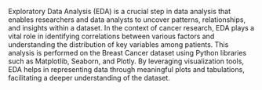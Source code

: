 Exploratory Data Analysis (EDA) is a crucial step in data analysis that enables researchers and data analysts to uncover patterns, relationships, and insights within a dataset. In the context of cancer research, EDA plays a vital role in identifying correlations between various factors and understanding the distribution of key variables among patients. This analysis is performed on the Breast Cancer dataset using Python libraries such as Matplotlib, Seaborn, and Plotly. By leveraging visualization tools, EDA helps in representing data through meaningful plots and tabulations, facilitating a deeper understanding of the dataset.
